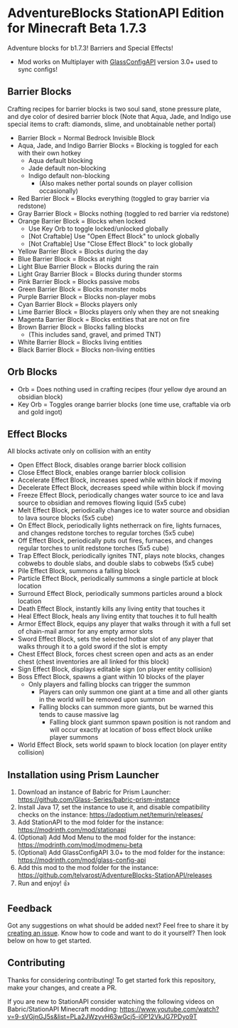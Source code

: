 # AdventureBlocks StationAPI Edition for Minecraft Beta 1.7.3

Adventure blocks for b1.7.3! Barriers and Special Effects!
* Mod works on Multiplayer with [GlassConfigAPI](https://modrinth.com/mod/glass-config-api) version 3.0+ used to sync configs!

## Barrier Blocks

Crafting recipes for barrier blocks is two soul sand, stone pressure plate, and dye color of desired barrier block
(Note that Aqua, Jade, and Indigo use special items to craft: diamonds, slime, and unobtainable nether portal)

* Barrier Block = Normal Bedrock Invisible Block
* Aqua, Jade, and Indigo Barrier Blocks = Blocking is toggled for each with their own hotkey
    * Aqua default blocking
    * Jade default non-blocking
    * Indigo default non-blocking
        * (Also makes nether portal sounds on player collision occasionally)
* Red Barrier Block = Blocks everything (toggled to gray barrier via redstone)
* Gray Barrier Block = Blocks nothing (toggled to red barrier via redstone)
* Orange Barrier Block = Blocks when locked
    * Use Key Orb to toggle locked/unlocked globally
    * [Not Craftable] Use "Open Effect Block" to unlock globally
    * [Not Craftable] Use "Close Effect Block" to lock globally
* Yellow Barrier Block = Blocks during the day
* Blue Barrier Block = Blocks at night
* Light Blue Barrier Block = Blocks during the rain
* Light Gray Barrier Block = Blocks during thunder storms
* Pink Barrier Block = Blocks passive mobs
* Green Barrier Block = Blocks monster mobs
* Purple Barrier Block = Blocks non-player mobs
* Cyan Barrier Block = Blocks players only
* Lime Barrier Block = Blocks players only when they are not sneaking
* Magenta Barrier Block = Blocks entities that are not on fire
* Brown Barrier Block = Blocks falling blocks
    * (This includes sand, gravel, and primed TNT)
* White Barrier Block = Blocks living entities
* Black Barrier Block = Blocks non-living entities

## Orb Blocks

* Orb = Does nothing used in crafting recipes (four yellow dye around an obsidian block)
* Key Orb = Toggles orange barrier blocks (one time use, craftable via orb and gold ingot)

## Effect Blocks

All blocks activate only on collision with an entity

* Open Effect Block, disables orange barrier block collision
* Close Effect Block, enables orange barrier block collision
* Accelerate Effect Block, increases speed while within block if moving
* Decelerate Effect Block, decreases speed while within block if moving
* Freeze Effect Block, periodically changes water source to ice and lava source to obsidian and removes flowing liquid (5x5 cube)
* Melt Effect Block, periodically changes ice to water source and obsidian to lava source blocks (5x5 cube)
* On Effect Block, periodically lights netherrack on fire, lights furnaces, and changes redstone torches to regular torches (5x5 cube)
* Off Effect Block, periodically puts out fires, furnaces, and changes regular torches to unlit redstone torches (5x5 cube)
* Trap Effect Block, periodically ignites TNT, plays note blocks, changes cobwebs to double slabs, and double slabs to cobwebs (5x5 cube)
* Pile Effect Block, summons a falling block
* Particle Effect Block, periodically summons a single particle at block location
* Surround Effect Block, periodically summons particles around a block location
* Death Effect Block, instantly kills any living entity that touches it
* Heal Effect Block, heals any living entity that touches it to full health
* Armor Effect Block, equips any player that walks through it with a full set of chain-mail armor for any empty armor slots
* Sword Effect Block, sets the selected hotbar slot of any player that walks through it to a gold sword if the slot is empty
* Chest Effect Block, forces chest screen open and acts as an ender chest (chest inventories are all linked for this block)
* Sign Effect Block, displays editable sign (on player entity collision)
* Boss Effect Block, spawns a giant within 10 blocks of the player
    * Only players and falling blocks can trigger the summon
        * Players can only summon one giant at a time and all other giants in the world will be removed upon summon
        * Falling blocks can summon more giants, but be warned this tends to cause massive lag
            * Falling block giant summon spawn position is not random and will occur exactly at location of boss effect block unlike player summons
* World Effect Block, sets world spawn to block location (on player entity collision)

## Installation using Prism Launcher

1. Download an instance of Babric for Prism Launcher: https://github.com/Glass-Series/babric-prism-instance
2. Install Java 17, set the instance to use it, and disable compatibility checks on the instance: https://adoptium.net/temurin/releases/
3. Add StationAPI to the mod folder for the instance: https://modrinth.com/mod/stationapi
4. (Optional) Add Mod Menu to the mod folder for the instance: https://modrinth.com/mod/modmenu-beta
5. (Optional) Add GlassConfigAPI 3.0+ to the mod folder for the instance: https://modrinth.com/mod/glass-config-api
6. Add this mod to the mod folder for the instance: https://github.com/telvarost/AdventureBlocks-StationAPI/releases
7. Run and enjoy! 👍

## Feedback

Got any suggestions on what should be added next? Feel free to share it by [creating an issue](https://github.com/telvarost/AdventureBlocks-StationAPI/issues/new). Know how to code and want to do it yourself? Then look below on how to get started.

## Contributing

Thanks for considering contributing! To get started fork this repository, make your changes, and create a PR. 

If you are new to StationAPI consider watching the following videos on Babric/StationAPI Minecraft modding: https://www.youtube.com/watch?v=9-sVGjnGJ5s&list=PLa2JWzyvH63wGcj5-i0P12VkJG7PDyo9T
